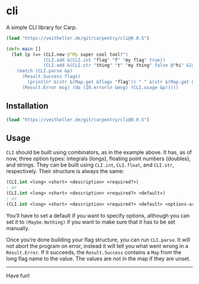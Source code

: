 # cli

A simple CLI library for Carp.

```clojure
(load "https://veitheller.de/git/carpentry/cli@0.0.5")

(defn main []
  (let [p (=> (CLI.new @"My super cool tool!")
              (CLI.add &(CLI.int "flag" "f" "my flag" true))
              (CLI.add &(CLI.str "thing" "t" "my thing" false @"hi" &[@"a" @"b" @"hi"])))]
    (match (CLI.parse &p)
      (Result.Success flags)
        (println* &(str &(Map.get &flags "flag")) " " &(str &(Map.get &flags "thing")))
      (Result.Error msg) (do (IO.errorln &msg) (CLI.usage &p)))))
```

## Installation

```clojure
(load "https://veitheller.de/git/carpentry/cli@0.0.5")
```

## Usage

`CLI` should be built using combinators, as in the example above. It has, as of
now, three option types: integrals (longs), floating point numbers (doubles),
and strings. They can be built using `CLI.int`, `CLI.float`, and `CLI.str`,
respectively. Their structure is always the same:

```clojure
(CLI.int <long> <short> <description> <required?>)
; or
(CLI.int <long> <short> <description> <required?> <default>)
; or
(CLI.int <long> <short> <description> <required?> <default> <options-array>)
```

You’ll have to set a default if you want to specify options, although you can
set it to `(Maybe.Nothing)` if you want to make sure that it has to be set
manually.

Once you’re done building your flag structure, you can run `CLI.parse`. It
will not abort the program on error, instead it will tell you what went wrong
in a `Result.Error`. If it succeeds, the `Result.Success` contains a `Map` from
the long flag name to the value. The values are not in the map if they are
unset.

<hr/>

Have fun!
